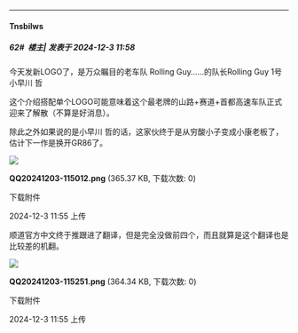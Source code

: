 ﻿
*****

####  Tnsbilws  
##### 62#         楼主| 发表于 2024-12-3 11:58

今天发新LOGO了，是万众瞩目的老车队 Rolling Guy……的队长Rolling Guy 1号小早川 哲

这个介绍搭配单个LOGO可能意味着这个最老牌的山路+赛道+首都高速车队正式迎来了解散（不算是好消息）。

除此之外如果说的是小早川 哲的话，这家伙终于是从穷酸小子变成小康老板了，估计下一作是换开GR86了。

<img src="https://img.saraba1st.com/forum/202412/03/115514o3rvoeie3nopzvip.png" referrerpolicy="no-referrer">

<strong>QQ20241203-115012.png</strong> (365.37 KB, 下载次数: 0)

下载附件

2024-12-3 11:55 上传

顺道官方中文终于推跟进了翻译，但是完全没做前四个，而且就算是这个翻译也是比较差的机翻。

<img src="https://img.saraba1st.com/forum/202412/03/115513ohfh1uqgliu9iav1.png" referrerpolicy="no-referrer">

<strong>QQ20241203-115251.png</strong> (364.34 KB, 下载次数: 0)

下载附件

2024-12-3 11:55 上传

